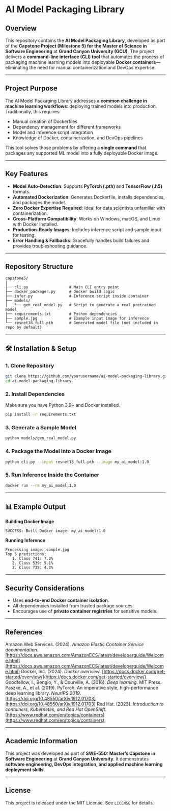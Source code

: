 # AI Model Packaging Library

## Overview

This repository contains the **AI Model Packaging Library**, developed as part of the **Capstone Project (Milestone 5) for the Master of Science in Software Engineering** at **Grand Canyon University (GCU)**.
The project delivers a **command-line interface (CLI) tool** that automates the process of packaging machine learning models into deployable **Docker containers**—eliminating the need for manual containerization and DevOps expertise.

---

## Project Purpose

The AI Model Packaging Library addresses a **common challenge in machine learning workflows**: deploying trained models into production.
Traditionally, this requires:

* Manual creation of Dockerfiles
* Dependency management for different frameworks
* Model and inference script integration
* Knowledge of Docker, containerization, and DevOps pipelines

This tool solves those problems by offering a **single command** that packages any supported ML model into a fully deployable Docker image.

---

## Key Features

* **Model Auto-Detection**: Supports **PyTorch (.pth)** and **TensorFlow (.h5)** formats.
* **Automated Dockerization**: Generates Dockerfile, installs dependencies, and packages the model.
* **Zero Docker Expertise Required**: Ideal for data scientists unfamiliar with containerization.
* **Cross-Platform Compatibility**: Works on Windows, macOS, and Linux with Docker installed.
* **Production-Ready Images**: Includes inference script and sample input for testing.
* **Error Handling & Fallbacks**: Gracefully handles build failures and provides troubleshooting guidance.

---

## Repository Structure

```
capstone5/
│
├── cli.py                  # Main CLI entry point
├── docker_packager.py      # Docker build logic
├── infer.py                # Inference script inside container
├── models/
│   └── gen_real_model.py   # Script to generate a real pretrained model
├── requirements.txt        # Python dependencies
├── sample.jpg              # Example input image for inference
└── resnet18_full.pth       # Generated model file (not included in repo by default)
```

---

## 🛠 Installation & Setup

### **1. Clone Repository**

```bash
git clone https://github.com/yourusername/ai-model-packaging-library.git
cd ai-model-packaging-library
```

### **2. Install Dependencies**

Make sure you have Python 3.9+ and Docker installed.

```bash
pip install -r requirements.txt
```

### **3. Generate a Sample Model**

```bash
python models/gen_real_model.py
```

### **4. Package the Model into a Docker Image**

```bash
python cli.py --input resnet18_full.pth --image my_ai_model:1.0
```

### **5. Run Inference Inside the Container**

```bash
docker run --rm my_ai_model:1.0
```

---

## 📊 Example Output

**Building Docker Image**

```
SUCCESS: Built Docker image: my_ai_model:1.0
```

**Running Inference**

```
Processing image: sample.jpg
Top 5 predictions:
   1. Class 741: 7.2%
   2. Class 539: 5.1%
   3. Class 735: 4.3%
```

---

## Security Considerations

* Uses **end-to-end Docker container isolation**.
* All dependencies installed from trusted package sources.
* Encourages use of **private container registries** for sensitive models.

---

## References

Amazon Web Services. (2024). *Amazon Elastic Container Service documentation*. [https://docs.aws.amazon.com/AmazonECS/latest/developerguide/Welcome.html](https://docs.aws.amazon.com/AmazonECS/latest/developerguide/Welcome.html)
Docker, Inc. (2024). *Docker overview*. [https://docs.docker.com/get-started/overview/](https://docs.docker.com/get-started/overview/)
Goodfellow, I., Bengio, Y., & Courville, A. (2016). *Deep learning*. MIT Press.
Paszke, A., et al. (2019). PyTorch: An imperative style, high-performance deep learning library. *NeurIPS 2019*. [https://doi.org/10.48550/arXiv.1912.01703](https://doi.org/10.48550/arXiv.1912.01703)
Red Hat. (2023). *Introduction to containers, Kubernetes, and Red Hat OpenShift*. [https://www.redhat.com/en/topics/containers](https://www.redhat.com/en/topics/containers)

---

## Academic Information

This project was developed as part of **SWE-550: Master’s Capstone in Software Engineering** at **Grand Canyon University**. It demonstrates **software engineering, DevOps integration, and applied machine learning deployment skills**.

---

## License

This project is released under the MIT License. See `LICENSE` for details.
